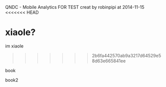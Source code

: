 QNDC -   Mobile Analytics FOR TEST
creat by robinpipi at 2014-11-15
<<<<<<< HEAD

xiaole?
=======
im xiaole
>>>>>>> 2b6fa442570ab9a3217d64529e58d63e665841ee
 
 
 book
 
 book2